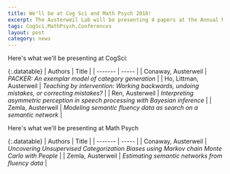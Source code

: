 ```yaml
---
title: We'll be at Cog Sci and Math Psych 2016!
excerpt: The Austerweil Lab will be presenting 4 papers at the Annual Meeting of the Cognitive Science Society (2 talks, 2 posters) and will be presenting one talk at the Annual Meeting of the Society for Mathematical Psychology.
tags: CogSci,MathPsych,Conferences
layout: post
category: news
---
```


Here's what we'll be presenting at CogSci:

{:.datatable}
| Authors | Title | 
| ------- | ----- |
| Conaway, Austerweil |  _PACKER: An exemplar model of category generation_ |
| Ho, Littman, Austerweil | _Teaching by intervention: Working backwards, undoing mistakes, or correcting mistakes?_ | 
| Ren, Austerweil | _Interpreting asymmetric perception in speech processing with Bayesian inference_ | 
| Zemla, Austerweil | _Modeling semantic fluency data as search on a semantic network_ |


Here's what we'll be presenting at Math Psych

{:.datatable}
| Authors | Title | 
| ------- | ----- |
| Conaway, Austerweil |  _Uncovering Unsupervised Categorization Biases using Markov chain Monte Carlo with People_ |
| Zemla, Austerweil | _Estimating semantic networks from fluency data_ |
